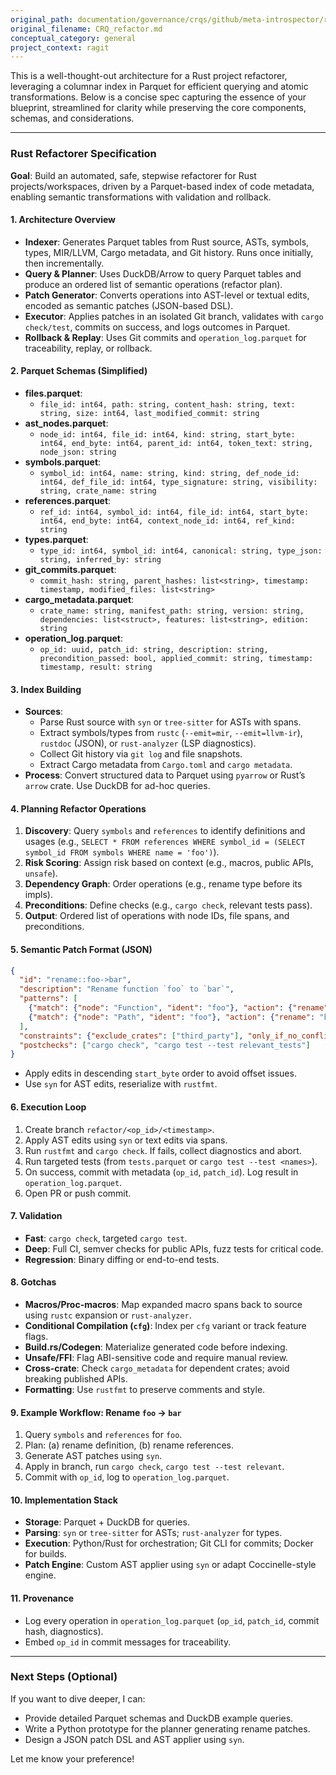 ```yaml
---
original_path: documentation/governance/crqs/github/meta-introspector/ragit/docs/change_requests/CRQ_refactor.md
original_filename: CRQ_refactor.md
conceptual_category: general
project_context: ragit
---
```


This is a well-thought-out architecture for a Rust project refactorer, leveraging a columnar index in Parquet for efficient querying and atomic transformations. Below is a concise spec capturing the essence of your blueprint, streamlined for clarity while preserving the core components, schemas, and considerations.

---

### Rust Refactorer Specification

**Goal**: Build an automated, safe, stepwise refactorer for Rust projects/workspaces, driven by a Parquet-based index of code metadata, enabling semantic transformations with validation and rollback.

#### 1. Architecture Overview

- **Indexer**: Generates Parquet tables from Rust source, ASTs, symbols, types, MIR/LLVM, Cargo metadata, and Git history. Runs once initially, then incrementally.
- **Query & Planner**: Uses DuckDB/Arrow to query Parquet tables and produce an ordered list of semantic operations (refactor plan).
- **Patch Generator**: Converts operations into AST-level or textual edits, encoded as semantic patches (JSON-based DSL).
- **Executor**: Applies patches in an isolated Git branch, validates with `cargo check/test`, commits on success, and logs outcomes in Parquet.
- **Rollback & Replay**: Uses Git commits and `operation_log.parquet` for traceability, replay, or rollback.

#### 2. Parquet Schemas (Simplified)

- **files.parquet**:
  - `file_id: int64, path: string, content_hash: string, text: string, size: int64, last_modified_commit: string`
- **ast_nodes.parquet**:
  - `node_id: int64, file_id: int64, kind: string, start_byte: int64, end_byte: int64, parent_id: int64, token_text: string, node_json: string`
- **symbols.parquet**:
  - `symbol_id: int64, name: string, kind: string, def_node_id: int64, def_file_id: int64, type_signature: string, visibility: string, crate_name: string`
- **references.parquet**:
  - `ref_id: int64, symbol_id: int64, file_id: int64, start_byte: int64, end_byte: int64, context_node_id: int64, ref_kind: string`
- **types.parquet**:
  - `type_id: int64, symbol_id: int64, canonical: string, type_json: string, inferred_by: string`
- **git_commits.parquet**:
  - `commit_hash: string, parent_hashes: list<string>, timestamp: timestamp, modified_files: list<string>`
- **cargo_metadata.parquet**:
  - `crate_name: string, manifest_path: string, version: string, dependencies: list<struct>, features: list<string>, edition: string`
- **operation_log.parquet**:
  - `op_id: uuid, patch_id: string, description: string, precondition_passed: bool, applied_commit: string, timestamp: timestamp, result: string`

#### 3. Index Building

- **Sources**:
  - Parse Rust source with `syn` or `tree-sitter` for ASTs with spans.
  - Extract symbols/types from `rustc` (`--emit=mir`, `--emit=llvm-ir`), `rustdoc` (JSON), or `rust-analyzer` (LSP diagnostics).
  - Collect Git history via `git log` and file snapshots.
  - Extract Cargo metadata from `Cargo.toml` and `cargo metadata`.
- **Process**: Convert structured data to Parquet using `pyarrow` or Rust’s `arrow` crate. Use DuckDB for ad-hoc queries.

#### 4. Planning Refactor Operations

1. **Discovery**: Query `symbols` and `references` to identify definitions and usages (e.g., `SELECT * FROM references WHERE symbol_id = (SELECT symbol_id FROM symbols WHERE name = 'foo')`).
2. **Risk Scoring**: Assign risk based on context (e.g., macros, public APIs, `unsafe`).
3. **Dependency Graph**: Order operations (e.g., rename type before its impls).
4. **Preconditions**: Define checks (e.g., `cargo check`, relevant tests pass).
5. **Output**: Ordered list of operations with node IDs, file spans, and preconditions.

#### 5. Semantic Patch Format (JSON)

```json
{
  "id": "rename::foo->bar",
  "description": "Rename function `foo` to `bar`",
  "patterns": [
    {"match": {"node": "Function", "ident": "foo"}, "action": {"rename": "bar"}},
    {"match": {"node": "Path", "ident": "foo"}, "action": {"rename": "bar"}}
  ],
  "constraints": {"exclude_crates": ["third_party"], "only_if_no_conflicts": true},
  "postchecks": ["cargo check", "cargo test --test relevant_tests"]
}
```

- Apply edits in descending `start_byte` order to avoid offset issues.
- Use `syn` for AST edits, reserialize with `rustfmt`.

#### 6. Execution Loop

1. Create branch `refactor/<op_id>/<timestamp>`.
2. Apply AST edits using `syn` or text edits via spans.
3. Run `rustfmt` and `cargo check`. If fails, collect diagnostics and abort.
4. Run targeted tests (from `tests.parquet` or `cargo test --test <names>`).
5. On success, commit with metadata (`op_id`, `patch_id`). Log result in `operation_log.parquet`.
6. Open PR or push commit.

#### 7. Validation

- **Fast**: `cargo check`, targeted `cargo test`.
- **Deep**: Full CI, semver checks for public APIs, fuzz tests for critical code.
- **Regression**: Binary diffing or end-to-end tests.

#### 8. Gotchas

- **Macros/Proc-macros**: Map expanded macro spans back to source using `rustc` expansion or `rust-analyzer`.
- **Conditional Compilation (`cfg`)**: Index per `cfg` variant or track feature flags.
- **Build.rs/Codegen**: Materialize generated code before indexing.
- **Unsafe/FFI**: Flag ABI-sensitive code and require manual review.
- **Cross-crate**: Check `cargo_metadata` for dependent crates; avoid breaking published APIs.
- **Formatting**: Use `rustfmt` to preserve comments and style.

#### 9. Example Workflow: Rename `foo` → `bar`

1. Query `symbols` and `references` for `foo`.
2. Plan: (a) rename definition, (b) rename references.
3. Generate AST patches using `syn`.
4. Apply in branch, run `cargo check`, `cargo test --test relevant`.
5. Commit with `op_id`, log to `operation_log.parquet`.

#### 10. Implementation Stack

- **Storage**: Parquet + DuckDB for queries.
- **Parsing**: `syn` or `tree-sitter` for ASTs; `rust-analyzer` for types.
- **Execution**: Python/Rust for orchestration; Git CLI for commits; Docker for builds.
- **Patch Engine**: Custom AST applier using `syn` or adapt Coccinelle-style engine.

#### 11. Provenance

- Log every operation in `operation_log.parquet` (`op_id`, `patch_id`, commit hash, diagnostics).
- Embed `op_id` in commit messages for traceability.

---

### Next Steps (Optional)

If you want to dive deeper, I can:
- Provide detailed Parquet schemas and DuckDB example queries.
- Write a Python prototype for the planner generating rename patches.
- Design a JSON patch DSL and AST applier using `syn`.

Let me know your preference!
